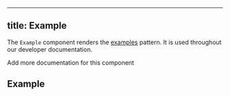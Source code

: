 ***

## title: Example

The `Example` component renders the [examples](/reference/packages/examples/) pattern.
It is used throughout our developer documentation.

<Fixme> Add more documentation for this component </Fixme>

## Example

<Example part="path_intersects" caption="The Example component used to illustrate the Path.intersects() method" />
